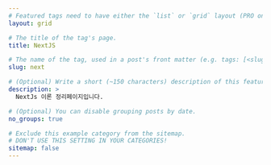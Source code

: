 ```yaml
---
# Featured tags need to have either the `list` or `grid` layout (PRO only).
layout: grid

# The title of the tag's page.
title: NextJS

# The name of the tag, used in a post's front matter (e.g. tags: [<slug>]).
slug: next

# (Optional) Write a short (~150 characters) description of this featured tag.
description: >
  NextJs 이론 정리페이지입니다.

# (Optional) You can disable grouping posts by date.
no_groups: true

# Exclude this example category from the sitemap.
# DON'T USE THIS SETTING IN YOUR CATEGORIES!
sitemap: false
---
```

